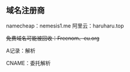 ## 域名注册商

namecheap：nemesis1.me
阿里云：haruharu.top

~~免费域名可能被回收：Freenom、eu.org~~



A记录：解析

CNAME：委托解析
